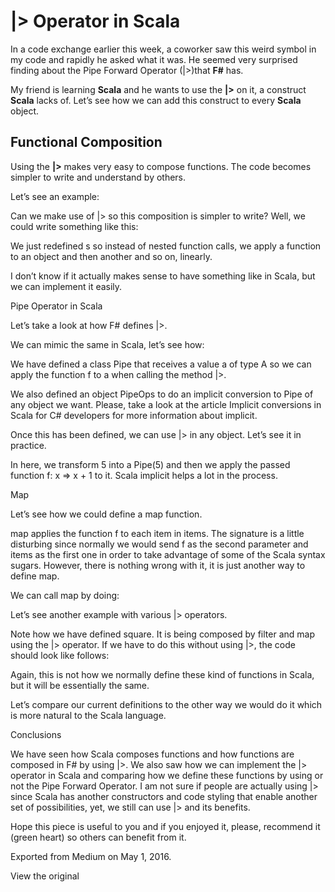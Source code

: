 # |> Operator in Scala

In a code exchange earlier this week, a coworker saw this weird symbol in my code and rapidly he asked what it was. He seemed very surprised finding about the Pipe Forward Operator (|>)that __F#__ has.

My friend is learning __Scala__ and he wants to use the __|>__ on it, a construct __Scala__ lacks of. Let’s see how we can add this construct to every __Scala__ object.

## Functional Composition

Using the __|>__ makes very easy to compose functions. The code becomes simpler to write and understand by others.

Let’s see an example:

<script src="https://gist.github.com/anicolaspp/10f16118c18852e29fec.js"></script>

Can we make use of |> so this composition is simpler to write? Well, we could write something like this:


We just redefined s so instead of nested function calls, we apply a function to an object and then another and so on, linearly.

I don’t know if it actually makes sense to have something like in Scala, but we can implement it easily.

Pipe Operator in Scala

Let’s take a look at how F# defines |>.


We can mimic the same in Scala, let’s see how:


We have defined a class Pipe that receives a value a of type A so we can apply the function f to a when calling the method |>.

We also defined an object PipeOps to do an implicit conversion to Pipe of any object we want. Please, take a look at the article Implicit conversions in Scala for C# developers for more information about implicit.

Once this has been defined, we can use |> in any object. Let’s see it in practice.


In here, we transform 5 into a Pipe(5) and then we apply the passed function f: x => x + 1 to it. Scala implicit helps a lot in the process.

Map

Let’s see how we could define a map function.


map applies the function f to each item in items. The signature is a little disturbing since normally we would send f as the second parameter and items as the first one in order to take advantage of some of the Scala syntax sugars. However, there is nothing wrong with it, it is just another way to define map.

We can call map by doing:


Let’s see another example with various |> operators.


Note how we have defined square. It is being composed by filter and map using the |> operator. If we have to do this without using |>, the code should look like follows:


Again, this is not how we normally define these kind of functions in Scala, but it will be essentially the same.

Let’s compare our current definitions to the other way we would do it which is more natural to the Scala language.


Conclusions

We have seen how Scala composes functions and how functions are composed in F# by using |>. We also saw how we can implement the |> operator in Scala and comparing how we define these functions by using or not the Pipe Forward Operator. I am not sure if people are actually using |> since Scala has another constructors and code styling that enable another set of possibilities, yet, we still can use |> and its benefits.

Hope this piece is useful to you and if you enjoyed it, please, recommend it (green heart) so others can benefit from it.

Exported from Medium on May 1, 2016.

View the original

